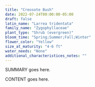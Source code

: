 ```yaml
---
title: "Creosote Bush"
date: 2022-07-24T00:00:00-05:00
draft: false
latin_name: "Larrea tridentata"
family_name: "Zygophyllaceae"
plant_type: "Shrub (evergreen)"
bloom_time: "Spring;Summer;Fall;Winter"
flower_color: "Yellow"
size_at_maturity: "4-6 ft"
water_needs: "None"
additional_characteristices_notes: ""
---
```


SUMMARY goes here.

<!--more-->

CONTENT goes here.